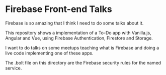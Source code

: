 # Firebase Front-end Talks

Firebase is so amazing that I think I need to do some talks about it.

This repository shows a implementation of a To-Do app with Vanilla.js, Angular and Vue, using Firebase Authentication, Firestore and Storage.

I want to do talks on some meetups teaching what is Firebase and doing a live code implementing one of these apps.

The .bolt file on this directory are the Firebase security rules for the named service.
